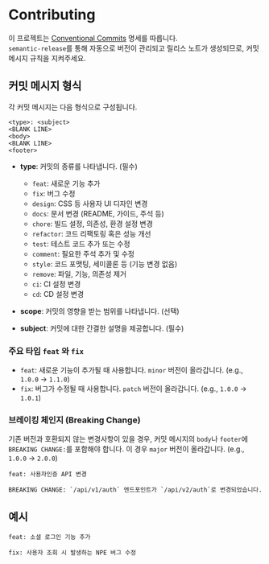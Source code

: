 # Contributing

이 프로젝트는 [Conventional Commits](https://www.conventionalcommits.org/ko/v1.0.0/) 명세를 따릅니다.  
`semantic-release`를 통해 자동으로 버전이 관리되고 릴리스 노트가 생성되므로, 커밋 메시지 규칙을 지켜주세요.

## 커밋 메시지 형식

각 커밋 메시지는 다음 형식으로 구성됩니다.

```
<type>: <subject>
<BLANK LINE>
<body>
<BLANK LINE>
<footer>
```

- **type**: 커밋의 종류를 나타냅니다. (필수)
    - `feat`: 새로운 기능 추가
    - `fix`: 버그 수정
    - `design`: CSS 등 사용자 UI 디자인 변경
    - `docs`: 문서 변경 (README, 가이드, 주석 등)
    - `chore`: 빌드 설정, 의존성, 환경 설정 변경
    - `refactor`: 코드 리팩토링 혹은 성능 개선
    - `test`: 테스트 코드 추가 또는 수정
    - `comment`: 필요한 주석 추가 및 수정
    - `style`: 코드 포맷팅, 세미콜론 등 (기능 변경 없음)
    - `remove`: 파일, 기능, 의존성 제거
    - `ci`: CI 설정 변경
    - `cd`: CD 설정 변경

- **scope**: 커밋의 영향을 받는 범위를 나타냅니다. (선택)
- **subject**: 커밋에 대한 간결한 설명을 제공합니다. (필수)

### 주요 타입 `feat` 와 `fix`

- `feat`: 새로운 기능이 추가될 때 사용합니다. `minor` 버전이 올라갑니다. (e.g., `1.0.0` -> `1.1.0`)
- `fix`: 버그가 수정될 때 사용합니다. `patch` 버전이 올라갑니다. (e.g., `1.0.0` -> `1.0.1`)

### 브레이킹 체인지 (Breaking Change)

기존 버전과 호환되지 않는 변경사항이 있을 경우, 커밋 메시지의 `body`나 `footer`에 `BREAKING CHANGE:`를 포함해야 합니다. 이 경우 `major` 버전이 올라갑니다. (e.g., `1.0.0` -> `2.0.0`)

```
feat: 사용자인증 API 변경

BREAKING CHANGE: `/api/v1/auth` 엔드포인트가 `/api/v2/auth`로 변경되었습니다.
```

## 예시

```
feat: 소셜 로그인 기능 추가
```

```
fix: 사용자 조회 시 발생하는 NPE 버그 수정
```
